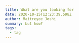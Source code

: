 ```yaml
---
title: What are you looking for
date: 2020-10-15T12:23:39.598Z
author: Maitreyee Joshi
summary: but how?
tags:
  - tag
---
```

